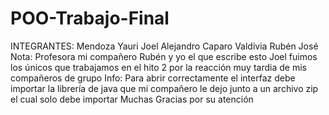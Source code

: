 # POO-Trabajo-Final
INTEGRANTES:
Mendoza Yauri Joel Alejandro
Caparo Valdivia Rubén José
Nota:
Profesora mi compañero Rubén y yo el que escribe esto Joel fuimos los únicos que trabajamos en el hito 2
por la reacción muy tardia de mis compañeros de grupo 
Info:
Para abrir correctamente el interfaz debe importar la librería de java que mi compañero le dejo junto a un archivo zip el cual solo debe importar
Muchas Gracias por su atención
